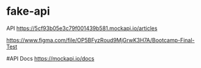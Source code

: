 # fake-api

API  https://5cf93b05e3c79f001439b581.mockapi.io/articles


https://www.figma.com/file/OP5BFyzRoud9MjGrwK3H7A/Bootcamp-Final-Test

#API Docs
https://mockapi.io/docs
